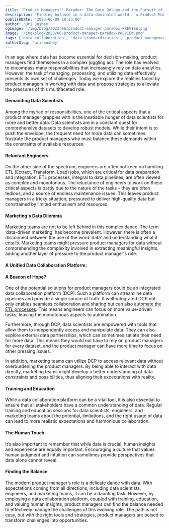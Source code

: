```yaml
---
title: 'Product Managers'' Paradox: The Data Deluge and the Pursuit of Balance'
description: 'Finding balance in a data-dominated world - a Product Manager''s challenge.'
publishDate: '2023-06-09 10:15:00'
author: 'Uri Bushey'
ogImage: '/img/blog/2023/06/product-manager-paradox-PREVIEW.png'
image: '/img/blog/2023/06/product-manager-paradox-PREVIEW.png'
tags: ['data collaboration', 'data standardization', 'product management']
authorSlug: 'uri-bushey'
---
```

In an age where data has become essential for decision-making, product managers find themselves in a complex juggling act. The role has evolved to encompass many responsibilities that increasingly rely on data analytics. However, the task of managing, processing, and utilizing data effectively presents its own set of challenges. Today we explore the realities faced by product managers in working with data and propose strategies to alleviate the pressures of this multifaceted role.

#### Demanding Data Scientists

Among the myriad of responsibilities, one of the critical aspects that a product manager grapples with is the insatiable hunger of data scientists for more and better data. Data scientists are in a constant quest for comprehensive datasets to develop robust models. While their intent is to push the envelope, the frequent need for more data can sometimes frustrate the product managers who must balance these demands within the constraints of available resources.

#### Reluctant Engineers

On the other side of the spectrum, engineers are often not keen on handling ETL (Extract, Transform, Load) jobs, which are critical for data preparation and integration. ETL processes, integral to data pipelines, are often viewed as complex and monotonous. The reluctance of engineers to work on these critical aspects is partly due to the nature of the tasks – they are often tedious, and a source of endless maintenance issues. This leaves product managers in a tricky situation, pressured to deliver high-quality data but constrained by limited enthusiasm and resources.

#### Marketing's Data Dilemma

Marketing teams are not to be left behind in this complex dance. The term ‘data-driven marketing’ has become prevalent. However, there is often a disconnect between the use of the word 'data' and understanding what it entails. Marketing teams might pressure product managers for data without comprehending the complexity involved in extracting meaningful insights, adding another layer of pressure to the product manager's role.

#### A Unified Data Collaboration Platform:

#### A Beacon of Hope?

One of the potential solutions for product managers could be an integrated data collaboration platform (DCP). Such a platform can streamline data pipelines and provide a single source of truth. A well-integrated DCP not only enables seamless collaboration and sharing but can also [automate the ETL processes](https://www.narrative.io/rosetta-stone). This means engineers can focus on more value-driven tasks, leaving the monotonous aspects to automation.

Furthermore, through DCP, data scientists are empowered with tools that allow them to independently access and manipulate data. They can also explore external data partnerships, which can sometimes satiate their need for more data. This means they would not have to rely on product managers for every dataset, and the product manager can have more time to focus on other pressing issues.

In addition, marketing teams can utilize DCP to access relevant data without overburdening the product managers. By being able to interact with data directly, marketing teams might develop a better understanding of data constraints and possibilities, thus aligning their expectations with reality.

#### Training and Education

While a data collaboration platform can be a vital tool, it is also essential to ensure that all stakeholders have a common understanding of data. Regular training and education sessions for data scientists, engineers, and marketing teams about the potential, limitations, and the right usage of data can lead to more realistic expectations and harmonious collaboration.

#### The Human Touch

It’s also important to remember that while data is crucial, human insights and experience are equally important. Encouraging a culture that values human judgment and intuition can sometimes provide perspectives that data alone cannot reveal.

#### Finding the Balance

The modern product manager’s role is a delicate dance with data. With expectations coming from all directions, including data scientists, engineers, and marketing teams, it can be a daunting task. However, by employing a data collaboration platform, coupled with training, education, and valuing human insights, product managers can find the balance needed to effectively manage the challenges of this evolving role. The path is not easy, but with the right tools and strategies, product managers are poised to transform challenges into opportunities.
